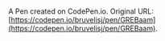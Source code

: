 # 

A Pen created on CodePen.io. Original URL: [https://codepen.io/bruvelisj/pen/GREBaam](https://codepen.io/bruvelisj/pen/GREBaam).


